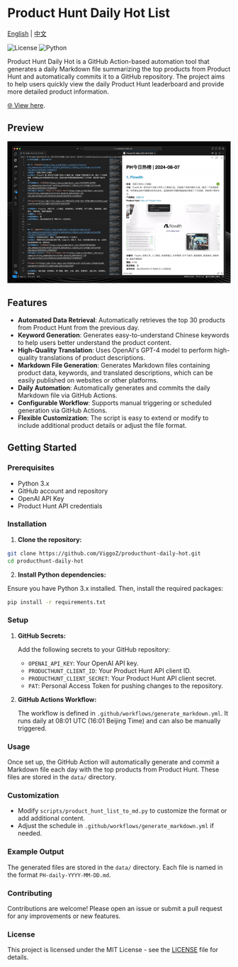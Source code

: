 
# Product Hunt Daily Hot List

[English](README.en.md) | [中文](README.md)

![License](https://img.shields.io/github/license/ViggoZ/producthunt-daily-hot) ![Python](https://img.shields.io/badge/python-3.x-blue)

Product Hunt Daily Hot is a GitHub Action-based automation tool that generates a daily Markdown file summarizing the top products from Product Hunt and automatically commits it to a GitHub repository. The project aims to help users quickly view the daily Product Hunt leaderboard and provide more detailed product information.

 [🌐 View here](https://decohack.com/category/producthunt/https://decohack.com/category/producthunt/).

## Preview

![Preview](./preview.gif)

## Features

- **Automated Data Retrieval**: Automatically retrieves the top 30 products from Product Hunt from the previous day.
- **Keyword Generation**: Generates easy-to-understand Chinese keywords to help users better understand the product content.
- **High-Quality Translation**: Uses OpenAI's GPT-4 model to perform high-quality translations of product descriptions.
- **Markdown File Generation**: Generates Markdown files containing product data, keywords, and translated descriptions, which can be easily published on websites or other platforms.
- **Daily Automation**: Automatically generates and commits the daily Markdown file via GitHub Actions.
- **Configurable Workflow**: Supports manual triggering or scheduled generation via GitHub Actions.
- **Flexible Customization**: The script is easy to extend or modify to include additional product details or adjust the file format.

## Getting Started

### Prerequisites

- Python 3.x
- GitHub account and repository
- OpenAI API Key
- Product Hunt API credentials

### Installation

1. **Clone the repository:**

```bash
git clone https://github.com/ViggoZ/producthunt-daily-hot.git
cd producthunt-daily-hot
```

2. **Install Python dependencies:**

Ensure you have Python 3.x installed. Then, install the required packages:

```bash
pip install -r requirements.txt
```

### Setup

1. **GitHub Secrets:**

   Add the following secrets to your GitHub repository:

   - `OPENAI_API_KEY`: Your OpenAI API key.
   - `PRODUCTHUNT_CLIENT_ID`: Your Product Hunt API client ID.
   - `PRODUCTHUNT_CLIENT_SECRET`: Your Product Hunt API client secret.
   - `PAT`: Personal Access Token for pushing changes to the repository.

2. **GitHub Actions Workflow:**

   The workflow is defined in `.github/workflows/generate_markdown.yml`. It runs daily at 08:01 UTC (16:01 Beijing Time) and can also be manually triggered.

### Usage

Once set up, the GitHub Action will automatically generate and commit a Markdown file each day with the top products from Product Hunt. These files are stored in the `data/` directory.

### Customization

- Modify `scripts/product_hunt_list_to_md.py` to customize the format or add additional content.
- Adjust the schedule in `.github/workflows/generate_markdown.yml` if needed.

### Example Output

The generated files are stored in the `data/` directory. Each file is named in the format `PH-daily-YYYY-MM-DD.md`.

### Contributing

Contributions are welcome! Please open an issue or submit a pull request for any improvements or new features.

### License

This project is licensed under the MIT License - see the [LICENSE](LICENSE) file for details.
